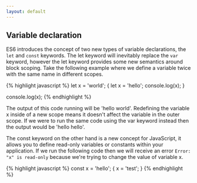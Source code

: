 ```yaml
---
layout: default
---
```


## Variable declaration

ES6 introduces the concept of two new types of variable declarations, the `let` and `const` keywords. The let keyword will inevitably replace the `var` keyword, however the let keyword provides some new semantics around block scoping. Take the following example where we define a variable twice with the same name in different scopes.

{% highlight javascript %}
let x = 'world';
{
  let x = 'hello';
  console.log(x);
}
  
console.log(x);
{% endhighlight %}

The output of this code running will be 'hello world'. Redefining the variable x inside of a new scope means it doesn't affect the variable in the outer scope. If we were to run the same code using the var keyword instead then the output would be 'hello hello'.

The const keyword on the other hand is a new concept for JavaScript, it allows you to define read-only variables or constants within your application. If we run the following code then we will receive an error `Error: "x" is read-only` because we're trying to change the value of variable x.

{% highlight javascript %}
const x = 'hello';
{
  x = 'test';
}
{% endhighlight %}
